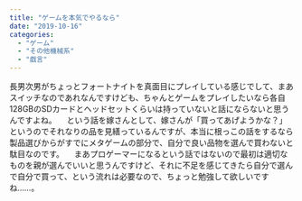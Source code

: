 ```yaml
---
title: "ゲームを本気でやるなら"
date: "2019-10-16"
categories: 
  - "ゲーム"
  - "その他機械系"
  - "戯言"
---
```


長男次男がちょっとフォートナイトを真面目にプレイしている感じでして、まあスイッチなのであれなんですけども、ちゃんとゲームをプレイしたいなら各自128GBのSDカードとヘッドセットくらいは持っていないと話にならないと思うんですよね。 　という話を嫁さんとして、嫁さんが「買ってあげようかな？」というのでそれなりの品を見繕っているんですが、本当に根っこの話をするなら製品選びからがすでにメタゲームの部分で、自分で良い品物を選んで買わないと駄目なのです。 　まあプロゲーマーになるという話ではないので最初は適切なものを親が選んでいいと思うんですけど、それに不足を感じてきたら自分で選んで自分で買って、という流れは必要なので、ちょっと勉強して欲しいですね……。
